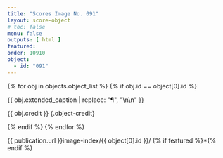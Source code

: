 ```yaml
---
title: "Scores Image No. 091"
layout: score-object
# toc: false
menu: false
outputs: [ html ]
featured: 
order: 10910
object:
  - id: "091"
---
```


{% for obj in objects.object_list %}
{% if obj.id == object[0].id %}

{{ obj.extended_caption | replace: "¶", "\n\n" }}

{{ obj.credit }} {.object-credit}

{% endif %}
{% endfor %}

<div class="object-credit object-url is-print-only">

{{ publication.url }}image-index/{{ object[0].id }}/ {% if featured %}*{% endif %}

</div>

